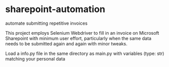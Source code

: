 # sharepoint-automation
automate submitting repetitive invoices 


This project employs Selenium Webdriver to fill in an invoice on Microsoft Sharepoint with minimum user effort, particularly when the same data needs to be submitted again and again with minor tweaks.

Load a info.py file in the same directory as main.py with variables (type: str) matching your personal data 
